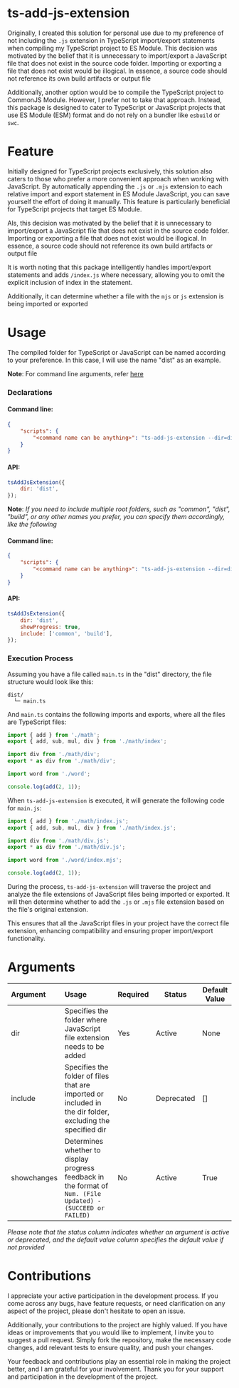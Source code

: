 # ts-add-js-extension

Originally, I created this solution for personal use due to my preference of not including the `.js` extension in TypeScript import/export statements when compiling my TypeScript project to ES Module.
This decision was motivated by the belief that it is unnecessary to import/export a JavaScript file that does not exist in the source code folder.
Importing or exporting a file that does not exist would be illogical.
In essence, a source code should not reference its own build artifacts or output file

Additionally, another option would be to compile the TypeScript project to CommonJS Module.
However, I prefer not to take that approach.
Instead, this package is designed to cater to TypeScript or JavaScript projects that use ES Module (ESM) format and do not rely on a bundler like `esbuild` or `swc`.

# Feature

Initially designed for TypeScript projects exclusively, this solution also caters to those who prefer a more convenient approach when working with JavaScript.
By automatically appending the `.js` or `.mjs` extension to each relative import and export statement in ES Module JavaScript, you can save yourself the effort of doing it manually.
This feature is particularly beneficial for TypeScript projects that target ES Module.

Als, this decision was motivated by the belief that it is unnecessary to import/export a JavaScript file that does not exist in the source code folder.
Importing or exporting a file that does not exist would be illogical.
In essence, a source code should not reference its own build artifacts or output file

It is worth noting that this package intelligently handles import/export statements and adds `/index.js` where necessary,
allowing you to omit the explicit inclusion of index in the statement.

Additionally, it can determine whether a file with the `mjs` or `js` extension is being imported or exported

# Usage

The compiled folder for TypeScript or JavaScript can be named according to your preference. In this case, I will use the name "dist" as an example.

**Note**: For command line arguments, refer [here](#arguments)

### Declarations

#### Command line:

```json
{
	"scripts": {
		"<command name can be anything>": "ts-add-js-extension --dir=dist"
	}
}
```

#### API:

```js
tsAddJsExtension({
	dir: 'dist',
});
```

**Note**: _If you need to include multiple root folders, such as "common", "dist", "build", or any other names you prefer, you can specify them accordingly, like the following_

#### Command line:

```json
{
	"scripts": {
		"<command name can be anything>": "ts-add-js-extension --dir=dist --include=common build --showchanges=true"
	}
}
```

#### API:

```js
tsAddJsExtension({
	dir: 'dist',
	showProgress: true,
	include: ['common', 'build'],
});
```

### Execution Process

Assuming you have a file called `main.ts` in the "dist" directory, the file structure would look like this:

```
dist/
  └─ main.ts
```

And `main.ts` contains the following imports and exports, where all the files are TypeScript files:

```ts
import { add } from './math';
export { add, sub, mul, div } from './math/index';

import div from './math/div';
export * as div from './math/div';

import word from './word';

console.log(add(2, 1));
```

When `ts-add-js-extension` is executed, it will generate the following code for `main.js`:

```ts
import { add } from './math/index.js';
export { add, sub, mul, div } from './math/index.js';

import div from './math/div.js';
export * as div from './math/div.js';

import word from './word/index.mjs';

console.log(add(2, 1));
```

During the process, `ts-add-js-extension` will traverse the project and analyze the file extensions of JavaScript files being imported or exported. It will then determine whether to add the `.js` or `.mjs` file extension based on the file's original extension.

This ensures that all the JavaScript files in your project have the correct file extension, enhancing compatibility and ensuring proper import/export functionality.

# Arguments

| Argument    | Usage                                                                                                        | Required | Status     | Default Value |
| :---------- | :----------------------------------------------------------------------------------------------------------- | :------- | ---------- | ------------- |
| dir         | Specifies the folder where JavaScript file extension needs to be added                                       | Yes      | Active     | None          |
| include     | Specifies the folder of files that are imported or included in the dir folder, excluding the specified dir   | No       | Deprecated | []            |
| showchanges | Determines whether to display progress feedback in the format of `Num. (File Updated) - (SUCCEED or FAILED)` | No       | Active     | True          |

_Please note that the status column indicates whether an argument is active or deprecated, and the default value column specifies the default value if not provided_

# Contributions

I appreciate your active participation in the development process. If you come across any bugs, have feature requests, or need clarification on any aspect of the project, please don't hesitate to open an issue.

Additionally, your contributions to the project are highly valued. If you have ideas or improvements that you would like to implement, I invite you to suggest a pull request. Simply fork the repository, make the necessary code changes, add relevant tests to ensure quality, and push your changes.

Your feedback and contributions play an essential role in making the project better, and I am grateful for your involvement. Thank you for your support and participation in the development of the project.
